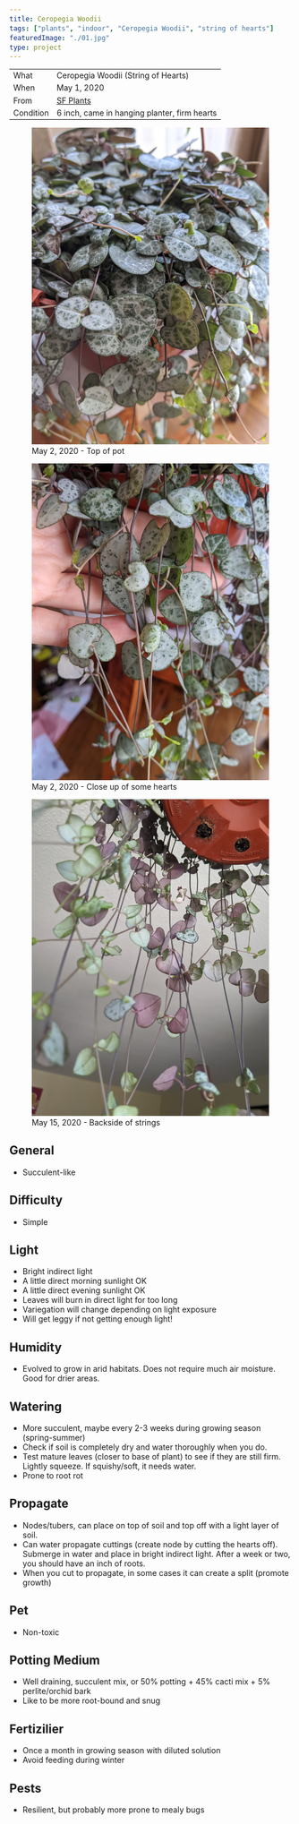 ```yaml
---
title: Ceropegia Woodii
tags: ["plants", "indoor", "Ceropegia Woodii", "string of hearts"]
featuredImage: "./01.jpg"
type: project
---
```


|           |                                              |
| --------- | -------------------------------------------- |
| What      | Ceropegia Woodii (String of Hearts)          |
| When      | May 1, 2020                                  |
| From      | [SF Plants](https://www.sfplants.com/)       |
| Condition | 6 inch, came in hanging planter, firm hearts |

<div class="project-gallery">
     <figure class="img--project">
        <img src="./01.jpg" alt="Top of string of hearts">
        <figcaption>May 2, 2020 - Top of pot</figcaption>
    </figure>
    <figure class="img--project">
        <img src="./02.jpg" alt="close up strings">
        <figcaption>May 2, 2020 - Close up of some hearts</figcaption>
    </figure>
    <figure class="img--project">
        <img src="./03.jpg" alt="Backside of strings">
        <figcaption>May 15, 2020 - Backside of strings</figcaption>
    </figure>
</div>

## General

- Succulent-like

## Difficulty

- Simple

## Light

- Bright indirect light
- A little direct morning sunlight OK
- A little direct evening sunlight OK
- Leaves will burn in direct light for too long
- Variegation will change depending on light exposure
- Will get leggy if not getting enough light!

## Humidity

- Evolved to grow in arid habitats. Does not require much air moisture. Good for drier areas.

## Watering

- More succulent, maybe every 2-3 weeks during growing season (spring-summer)
- Check if soil is completely dry and water thoroughly when you do.
- Test mature leaves (closer to base of plant) to see if they are still firm. Lightly squeeze. If squishy/soft, it needs water.
- Prone to root rot

## Propagate

- Nodes/tubers, can place on top of soil and top off with a light layer of soil.
- Can water propagate cuttings (create node by cutting the hearts off). Submerge in water and place in bright indirect light. After a week or two, you should have an inch of roots.
- When you cut to propagate, in some cases it can create a split (promote growth)

## Pet

- Non-toxic

## Potting Medium

- Well draining, succulent mix, or 50% potting + 45% cacti mix + 5% perlite/orchid bark
- Like to be more root-bound and snug

## Fertizilier

- Once a month in growing season with diluted solution
- Avoid feeding during winter

## Pests

- Resilient, but probably more prone to mealy bugs
